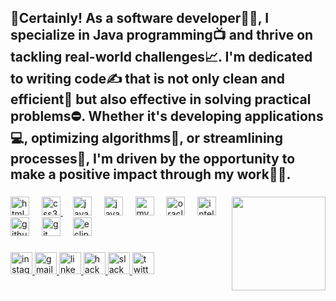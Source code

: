 <h2 align="left">🚀Certainly! As a software developer👨‍💻, I specialize in Java programming📺 and thrive on tackling real-world challenges📈. I'm dedicated to writing code✍️ that is not only clean and efficient💨 but also effective in solving practical problems⛔. Whether it's developing applications💻, optimizing algorithms🔩, or streamlining processes💾, I'm driven by the opportunity to make a positive impact through my work👨‍💻.</h2>

###


<img align="right" height="150" src="https://github.com/abhishek-kr03/abhishek-kr03/assets/166202255/393fe8f7-6b8d-47b2-a9c2-bf8d116d9c41"  />


###

<div align="left">
  <a href="https://en.wikipedia.org/wiki/HTML" target="_blank"><img src="https://cdn.jsdelivr.net/gh/devicons/devicon/icons/html5/html5-original.svg" height="30" alt="html5 logo"  /></a>
  <img width="12" />
  <a href="https://en.wikipedia.org/wiki/CSS" target="_blank"><img src="https://cdn.jsdelivr.net/gh/devicons/devicon/icons/css3/css3-original.svg" height="30" alt="css3 logo"  /> </a>
  <img width="12" />
  <a href="https://en.wikipedia.org/wiki/JavaScript" target="_blank"><img src="https://cdn.jsdelivr.net/gh/devicons/devicon/icons/javascript/javascript-original.svg" height="30" alt="javascript logo"  /></a>
  <img width="12" />
  <a href="https://en.wikipedia.org/wiki/Java_(programming_language)" target="_blank"><img src="https://cdn.jsdelivr.net/gh/devicons/devicon/icons/java/java-original.svg" height="30" alt="java logo"  /></a>
  <img width="12" />
  <a href="https://en.wikipedia.org/wiki/MySQL" target="_blank"><img src="https://cdn.jsdelivr.net/gh/devicons/devicon/icons/mysql/mysql-original.svg" height="30" alt="mysql logo"  /></a>
  <img width="12" />
  <a href="https://en.wikipedia.org/wiki/Oracle_Database" target="_blank"><img src="https://cdn.jsdelivr.net/gh/devicons/devicon/icons/oracle/oracle-original.svg" height="30" alt="oracle logo"  /></a>
  <img width="12" />
  <a href="https://en.wikipedia.org/wiki/IntelliJ_IDEA" target="_blank"><img src="https://cdn.jsdelivr.net/gh/devicons/devicon/icons/intellij/intellij-original.svg" height="30" alt="intellij logo"  /></a>
  <img width="12" />
  <img src="https://cdn.jsdelivr.net/gh/devicons/devicon/icons/github/github-original.svg" height="30" alt="github logo"  />
  <img width="12" />
  <img src="https://cdn.jsdelivr.net/gh/devicons/devicon/icons/git/git-original.svg" height="30" alt="git logo"  />
  <img width="12" />
  <img src="https://github.com/abhishek-kr03/abhishek-kr03/assets/166202255/35482944-557d-4724-8bec-3174e0dd211a" height="30" alt="eclipse logo"  />
</div>



###

<div align="left">
  <a href="https://www.instagram.com/ig_abhishek03/" target="_blank">
    <img src="https://img.shields.io/static/v1?message=Instagram&logo=instagram&label=&color=E4405F&logoColor=white&labelColor=&style=for-the-badge" height="35" alt="instagram logo"  />
  </a>
  <a href="mailto:abhishekkr03.work@gmail.com" target="_blank">
    <img src="https://img.shields.io/static/v1?message=Gmail&logo=gmail&label=&color=D14836&logoColor=white&labelColor=&style=for-the-badge" height="35" alt="gmail logo"  />
  </a>
  <a href="https://www.linkedin.com/in/abhishek-kr03/" target="_blank">
    <img src="https://img.shields.io/static/v1?message=LinkedIn&logo=linkedin&label=&color=0077B5&logoColor=white&labelColor=&style=for-the-badge" height="35" alt="linkedin logo"  />
  </a>
  <a href="https://www.hackerrank.com/profile/abhishek_kr03" target="_blank">
    <img src="https://img.shields.io/static/v1?message=HackerRank&logo=hackerrank&label=&color=2EC866&logoColor=white&labelColor=&style=for-the-badge" height="35" alt="hackerrank logo"  />
  </a>
  <a href="abhigupta.mailme@gmail.com" target="_blank">
    <img src="https://img.shields.io/static/v1?message=Slack&logo=slack&label=&color=4A154B&logoColor=white&labelColor=&style=for-the-badge" height="35" alt="slack logo"  />
  </a>
  <a href="https://twitter.com/abhishek__kr03" target="_blank">
    <img src="https://img.shields.io/static/v1?message=Twitter&logo=twitter&label=&color=1DA1F2&logoColor=white&labelColor=&style=for-the-badge" height="35" alt="twitter logo"  />
  </a>
</div>

###



